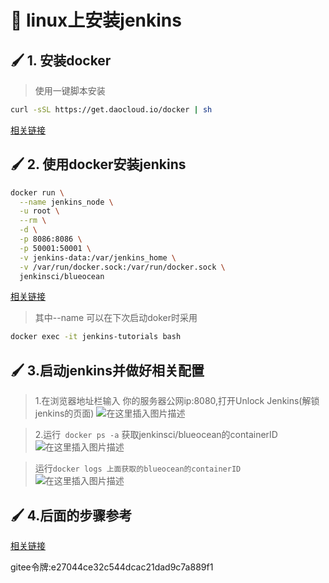 # :green_book: linux上安装jenkins

## :paintbrush: 1. 安装docker
> 使用一键脚本安装
```sh
curl -sSL https://get.daocloud.io/docker | sh
```
[相关链接](https://www.runoob.com/docker/centos-docker-install.html)

## :paintbrush: 2. 使用docker安装jenkins

```sh
docker run \
  --name jenkins_node \
  -u root \
  --rm \
  -d \
  -p 8086:8086 \
  -p 50001:50001 \
  -v jenkins-data:/var/jenkins_home \
  -v /var/run/docker.sock:/var/run/docker.sock \
  jenkinsci/blueocean
```
[相关链接](https://www.jenkins.io/zh/doc/book/installing/)
> 其中--name 可以在下次启动doker时采用
```sh
docker exec -it jenkins-tutorials bash

```
## :paintbrush: 3.启动jenkins并做好相关配置
>1.在浏览器地址栏输入 你的服务器公网ip:8080,打开Unlock Jenkins(解锁jenkins的页面)
![在这里插入图片描述](https://img-blog.csdnimg.cn/6e89e4338b8946cc8f61be8a83483579.png?x-oss-process=image/watermark,type_ZmFuZ3poZW5naGVpdGk,shadow_10,text_aHR0cHM6Ly9ibG9nLmNzZG4ubmV0L2xpeGlhb2xvbmcyNDAwMzU=,size_16,color_FFFFFF,t_70)


>2.运行` docker ps -a` 获取jenkinsci/blueocean的containerID
![在这里插入图片描述](https://img-blog.csdnimg.cn/8f84cf9b31b04021bdfc4d8de5192c8c.png?x-oss-process=image/watermark,type_ZmFuZ3poZW5naGVpdGk,shadow_10,text_aHR0cHM6Ly9ibG9nLmNzZG4ubmV0L2xpeGlhb2xvbmcyNDAwMzU=,size_16,color_FFFFFF,t_70)


> 运行`docker logs 上面获取的blueocean的containerID `
![在这里插入图片描述](https://img-blog.csdnimg.cn/df2d8860779c428e9ec9380209f7e34e.png?x-oss-process=image/watermark,type_ZmFuZ3poZW5naGVpdGk,shadow_10,text_aHR0cHM6Ly9ibG9nLmNzZG4ubmV0L2xpeGlhb2xvbmcyNDAwMzU=,size_16,color_FFFFFF,t_70)

## :paintbrush: 4.后面的步骤参考
[相关链接](https://www.jenkins.io/zh/doc/tutorials/build-a-node-js-and-react-app-with-npm/#setup-wizard)


gitee令牌:e27044ce32c544dcac21dad9c7a889f1